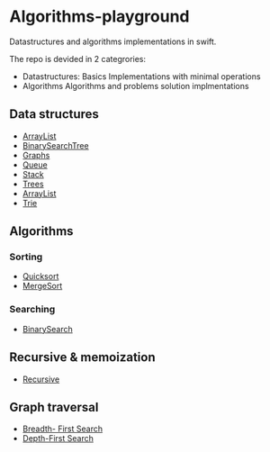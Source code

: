 # Algorithms-playground

Datastructures and algorithms implementations in swift.

The repo is devided in 2 categrories: 
* Datastructures: Basics Implementations with minimal operations
* Algorithms  Algorithms and problems solution implmentations

## Data structures

- [ArrayList](Datastructures/ArrayList)
- [BinarySearchTree](Quicksort/BinarySearchTree)
- [Graphs](Datastructures/Graphs)
- [Queue](Datastructures/Queue)
- [Stack](Datastructures/Stack)
- [Trees](Datastructures/Trees)
- [ArrayList](Datastructures/ArrayList)
- [Trie](Datastructures/Trie)

## Algorithms

### Sorting
- [Quicksort](Algorithms/Quicksort/)
- [MergeSort](Algorithms/MergeSort/)


### Searching
- [BinarySearch](Algorithms/BinarySearch)

## Recursive & memoization
- [Recursive](Algorithms/Recursive)

## Graph traversal
- [Breadth- First Search](https://github.com/LamineNdy/Algorithms-playground/blob/a2f33e5717cb5e601a8430a9e32c158a2e95a744/Datastructures/Graphs/Graphs.playground/Contents.swift#L89)
- [Depth-First Search](https://github.com/LamineNdy/Algorithms-playground/blob/a2f33e5717cb5e601a8430a9e32c158a2e95a744/Datastructures/Graphs/Graphs.playground/Contents.swift#L111)
